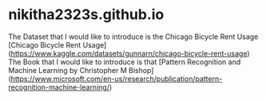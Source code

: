 # nikitha2323s.github.io
The Dataset that I would like to introduce is the Chicago Bicycle Rent Usage [Chicago Bicycle Rent Usage] (https://www.kaggle.com/datasets/gunnarn/chicago-bicycle-rent-usage)
The Book that I would like to introduce is that [Pattern Recognition and Machine Learning by Christopher M Bishop] (https://www.microsoft.com/en-us/research/publication/pattern-recognition-machine-learning/)
